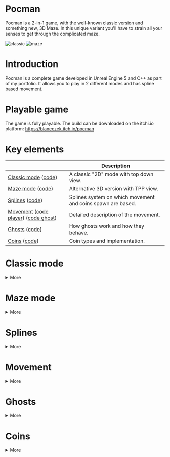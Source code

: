 # Pocman
Pocman is a 2-in-1 game, with the well-known classic version and something new, 3D Maze. In this unique variant you'll have to strain all your senses to get through the complicated maze.

![classic](https://github.com/user-attachments/assets/ce96ebc4-ab6e-4dd2-b071-04a50cc9f48d) ![maze](https://github.com/user-attachments/assets/fdb5eef9-ad6c-4365-8f17-94dc7729361c)





# Introduction
Pocman is a complete game developed in Unreal Engine 5 and C++ as part of my portfolio. It allows you to play in 2 different modes and has spline based movement.

# Playable game
The game is fully playable. The build can be downloaded on the itchi.io platform:
https://blaneczek.itch.io/pocman

# Key elements

|                                                                                                                                           | Description                                                     |
|-------------------------------------------------------------------------------------------------------------------------------------------|-----------------------------------------------------------------|
| [Classic mode](#classic-mode) ([code](Source/PacMan/GameModes/Gameplay/PMGameModeClassic.cpp))                                            | A classic "2D" mode with top down view.                         |
| [Maze mode](#maze-mode) ([code](Source/PacMan/GameModes/Gameplay/PMGameModeMaze.cpp))                                                     | Alternative 3D version with TPP view.                           |
| [Splines](#splines) ([code](Source/PacMan/Gameplay/Splines))                                                                              | Splines system on which movement and coins spawn are based.     |
| [Movement](#movement) ([code player](Source/PacMan/Gameplay/Player/Player.cpp)) ([code ghost](Source/PacMan/Gameplay/Ghosts/PMGhost.cpp)) | Detailed description of the movement.                           |
| [Ghosts](#ghosts) ([code](Source/PacMan/Gameplay/Ghosts))                                                                                 | How ghosts work and how they behave.                            |
| [Coins](#coins) ([code](Source/PacMan/Gameplay/Coins))                                                                                    | Coin types and implementation.                                  |

# Classic mode

<details>
<summary>More</summary>
  
</details>

# Maze mode

<details>
<summary>More</summary>
  
</details>

# Splines

<details>
<summary>More</summary>
  
</details>

# Movement

<details>
<summary>More</summary>
  
</details>

# Ghosts

<details>
<summary>More</summary>
  
</details>

# Coins

<details>
<summary>More</summary>
  
</details>
